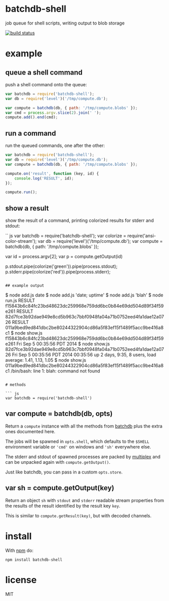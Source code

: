 # batchdb-shell

job queue for shell scripts, writing output to blob storage

[![build status](https://secure.travis-ci.org/substack/batchdb-shell.png)](http://travis-ci.org/substack/batchdb-shell)

# example

## queue a shell command

push a shell command onto the queue:

``` js
var batchdb = require('batchdb-shell');
var db = require('level')('/tmp/compute.db');

var compute = batchdb(db, { path: '/tmp/compute.blobs' });
var cmd = process.argv.slice(2).join(' ');
compute.add().end(cmd);
```

## run a command

run the queued commands, one after the other:

``` js
var batchdb = require('batchdb-shell');
var db = require('level')('/tmp/compute.db');
var compute = batchdb(db, { path: '/tmp/compute.blobs' });

compute.on('result', function (key, id) {
    console.log('RESULT', id);
});

compute.run();
```

## show a result

show the result of a command, printing colorized results for stderr and stdout:

`` js
var batchdb = require('batchdb-shell');
var colorize = require('ansi-color-stream');
var db = require('level')('/tmp/compute.db');
var compute = batchdb(db, { path: '/tmp/compute.blobs' });

var id = process.argv[2];
var p = compute.getOutput(id)

p.stdout.pipe(colorize('green')).pipe(process.stdout);
p.stderr.pipe(colorize('red')).pipe(process.stderr);
```

## example output

```
$ node add.js date
$ node add.js 'date; uptime'
$ node add.js 'blah'
$ node run.js 
RESULT f15843b6c84fc23bd48623dc259968e759dd6bc0b84e69dd504d89f34f59e261
RESULT 82d7fce3b92dae949e8cd5b963c7bbf0948fa04a71b0752eed4fa1dae12a0726
RESULT 011a9bed9ed841dbc2be80244322904cd86a5f83ef15f1489f5acc9be416a8c1
$ node show.js f15843b6c84fc23bd48623dc259968e759dd6bc0b84e69dd504d89f34f59e261
Fri Sep  5 00:35:56 PDT 2014
$ node show.js 82d7fce3b92dae949e8cd5b963c7bbf0948fa04a71b0752eed4fa1dae12a0726
Fri Sep  5 00:35:56 PDT 2014
 00:35:56 up 2 days,  9:35,  8 users,  load average: 1.41, 1.13, 1.05
$ node show.js 011a9bed9ed841dbc2be80244322904cd86a5f83ef15f1489f5acc9be416a8c1
/bin/bash: line 1: blah: command not found
```

# methods

``` js
var batchdb = require('batchdb-shell')
```

## var compute = batchdb(db, opts)

Return a `compute` instance with all the methods from
[batchdb](https://www.npmjs.org/package/batchdb) plus the extra ones documented
here.

The jobs will be spawned in `opts.shell`, which defaults to the `$SHELL`
environment variable or `'cmd'` on windows and `'sh'` everywhere else.

The stderr and stdout of spawned processes are packed by
[multiplex](https://npmjs.org/package/multiplex) and can be unpacked again with
`compute.getOutput()`.

Just like batchdb, you can pass in a custom `opts.store`.

## var sh = compute.getOutput(key)

Return an object `sh` with `stdout` and `stderr` readable stream properties from
the results of the result identified by the result key `key`.

This is similar to `compute.getResult(key)`, but with decoded channels.

# install

With [npm](https://npmjs.org) do:

```
npm install batchdb-shell
```

# license

MIT
